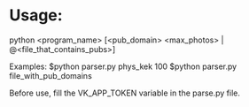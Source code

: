 # Usage:
python <program_name> [<pub_domain> <max_photos> | @<file_that_contains_pubs>]

Examples:
$python parser.py phys_kek 100
$python parser.py file_with_pub_domains 

Before use, fill the VK_APP_TOKEN variable in the parse.py file.

